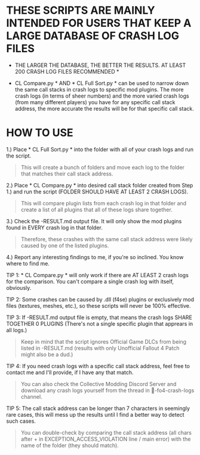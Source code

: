 # THESE SCRIPTS ARE MAINLY INTENDED FOR USERS THAT KEEP A LARGE DATABASE OF CRASH LOG FILES #
* THE LARGER THE DATABASE, THE BETTER THE RESULTS. AT LEAST 200 CRASH LOG FILES RECOMMENDED *

* CL Compare.py * AND * CL Full Sort.py * can be used to narrow down the same call stacks in crash logs to specific mod plugins.
The more crash logs (in terms of sheer numbers) and the more varied crash logs (from many different players) you have
for any specific call stack address, the more accurate the results will be for that specific call stack.

# HOW TO USE #

1.) Place * CL Full Sort.py * into the folder with all of your crash logs and run the script.
> This will create a bunch of folders and move each log to the folder that matches their call stack address.

2.) Place * CL Compare.py * into desired call stack folder created from Step 1.) and run the script (FOLDER SHOULD HAVE AT LEAST 2 CRASH LOGS).
> This will compare plugin lists from each crash log in that folder and create a list of all plugins that all of these logs share together.

3.) Check the -RESULT.md output file. It will only show the mod plugins found in EVERY crash log in that folder.
> Therefore, these crashes with the same call stack address were likely caused by one of the listed plugins.

4.) Report any interesting findings to me, if you're so inclined. You know where to find me. 

TIP 1: * CL Compare.py * will only work if there are AT LEAST 2 crash logs for the comparison. You can't compare a single crash log with itself, obviously.

TIP 2: Some crashes can be caused by .dll (f4se) plugins or exclusively mod files (textures, meshes, etc.), so these scripts will never be 100% effective.

TIP 3: If -RESULT.md output file is empty, that means the crash logs SHARE TOGETHER 0 PLUGINS (There's not a single specific plugin that apprears in all logs.)
> Keep in mind that the script ignores Official Game DLCs from being listed in -RESULT.md (results with only Unofficial Fallout 4 Patch might also be a dud.)

TIP 4: If you need crash logs with a specific call stack address, feel free to contact me and I'll provide, if I have any that match.
> You can also check the Collective Modding Discord Server and download any crash logs yourself from the thread in 🚨-fo4-crash-logs channel.

TIP 5: The call stack address can be longer than 7 characters in seemingly rare cases, this will mess up the results until I find a better way to detect such cases.
> You can double-check by comparing the call stack address (all chars after + in EXCEPTION_ACCESS_VIOLATION line / main error) with the name of the folder (they should match).
